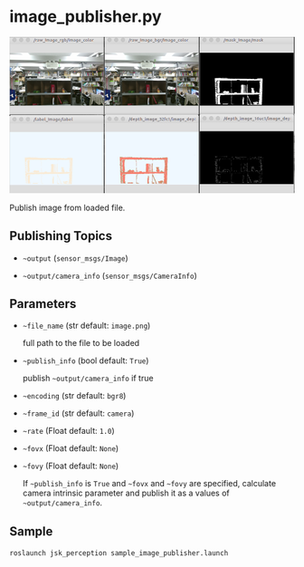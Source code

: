 # image_publisher.py

![](./images/image_publisher.png)

Publish image from loaded file.

## Publishing Topics
* `~output` (`sensor_msgs/Image`)

* `~output/camera_info` (`sensor_msgs/CameraInfo`)

## Parameters
* `~file_name` (str default: `image.png`)

  full path to the file to be loaded
* `~publish_info` (bool default: `True`)

  publish `~output/camera_info` if true

* `~encoding` (str default: `bgr8`)
* `~frame_id` (str default: `camera`)
* `~rate` (Float default: `1.0`)

* `~fovx` (Float default: `None`)
* `~fovy` (Float default: `None`)

  If `~publish_info` is `True` and `~fovx` and `~fovy` are specified,
  calculate camera intrinsic parameter and publish it as a values of
  `~output/camera_info`.

## Sample

```bash
roslaunch jsk_perception sample_image_publisher.launch
```
